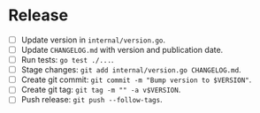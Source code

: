 # Release

  * [ ] Update version in `internal/version.go`.
  * [ ] Update `CHANGELOG.md` with version and publication date.
  * [ ] Run tests: `go test ./...`.
  * [ ] Stage changes: `git add internal/version.go CHANGELOG.md`.
  * [ ] Create git commit: `git commit -m "Bump version to $VERSION"`.
  * [ ] Create git tag: `git tag -m "" -a v$VERSION`.
  * [ ] Push release: `git push --follow-tags`.
